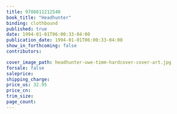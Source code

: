 ```yaml
---
title: 9780811212540
book_title: "Headhunter"
binding: clothbound
published: true
date: 1994-01-01T06:00:33-04:00
publication_date: 1994-01-01T06:00:33-04:00
show_in_forthcoming: false
contributors:

cover_image_path: headhunter-uwe-timm-hardcover-cover-art.jpg
forsale: false
saleprice:
shipping_charge:
price_us: 32.95
price_cn:
trim_size:
page_count:
---
```


